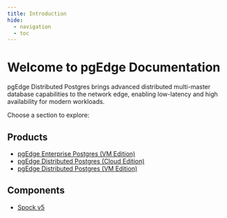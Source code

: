 ```yaml
---
title: Introduction
hide:
  - navigation
  - toc
---
```


# Welcome to pgEdge Documentation

pgEdge Distributed Postgres brings advanced distributed multi-master database capabilities to the network edge, enabling low-latency and high availability for modern workloads.

Choose a section to explore:

## Products

* [pgEdge Enterprise Postgres (VM Edition)](enterprise/index.md)
* [pgEdge Distributed Postgres (Cloud Edition)](cloud/index.md)
* [pgEdge Distributed Postgres (VM Edition)](platform/index.md)

## Components

* [Spock v5](spock-extension-v5/)
